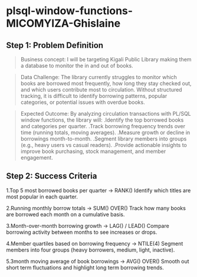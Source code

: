 # plsql-window-functions-MICOMYIZA-Ghislaine
## Step 1: Problem Definition
>Business concept:
I will be targeting Kigali Public Library making them a database to monitor the in and out of books.

>Data Challenge:
The library currently struggles to monitor which books are borrowed most frequently, how long they stay checked out, and which users contribute most to circulation. Without structured tracking, it is difficult to identify borrowing patterns, popular categories, or potential issues with overdue books.

>Expected Outcome:
By analyzing circulation transactions with PL/SQL window functions, the library will:
.Identify the top borrowed books and categories per quarter.
.Track borrowing frequency trends over time (running totals, moving averages).
.Measure growth or decline in borrowings month-to-month.
.Segment library members into groups (e.g., heavy users vs casual readers).
.Provide actionable insights to improve book purchasing, stock management, and member engagement.

## Step 2: Success Criteria

1.Top 5 most borrowed books per quarter → RANK()
Identify which titles are most popular in each quarter.

2.Running monthly borrow totals → SUM() OVER()
Track how many books are borrowed each month on a cumulative basis.

3.Month-over-month borrowing growth → LAG() / LEAD()
Compare borrowing activity between months to see increases or drops.

4.Member quartiles based on borrowing frequency → NTILE(4)
Segment members into four groups (heavy borrowers, medium, light, inactive).

5.3month moving average of book borrowings → AVG() OVER()
Smooth out short term fluctuations and highlight long term borrowing trends.
